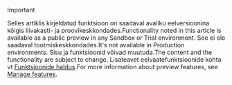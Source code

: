 > [!IMPORTANT]
> <span data-ttu-id="e2260-101">Selles artiklis kirjeldatud funktsioon on saadaval avaliku eelversioonina kõigis liivakasti- ja proovikeskkondades.</span><span class="sxs-lookup"><span data-stu-id="e2260-101">Functionality noted in this article is available as a public preview in any Sandbox or Trial environment.</span></span> <span data-ttu-id="e2260-102">See ei ole saadaval tootmiskeskkondades.</span><span class="sxs-lookup"><span data-stu-id="e2260-102">It's not available in Production environments.</span></span> <span data-ttu-id="e2260-103">Sisu ja funktsioonid võivad muutuda.</span><span class="sxs-lookup"><span data-stu-id="e2260-103">The content and the functionality are subject to change.</span></span> <span data-ttu-id="e2260-104">Lisateavet eelvaatefunktsioonide kohta vt [Funktsioonide haldus](../hr-admin-manage-features.md).</span><span class="sxs-lookup"><span data-stu-id="e2260-104">For more information about preview features, see [Manage features](../hr-admin-manage-features.md).</span></span>
